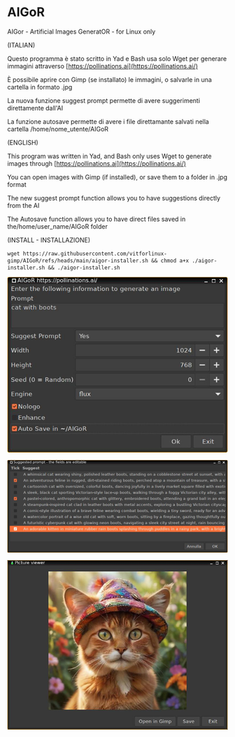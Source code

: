 # AIGoR
AIGor - Artificial Images GeneratOR - for Linux only

(ITALIAN)

Questo programma è stato scritto in Yad e Bash usa solo Wget per generare immagini attraverso [https://pollinations.ai](https://pollinations.ai/)

È possibile aprire con Gimp (se installato) le immagini, o salvarle in una cartella in formato .jpg

La nuova funzione suggest prompt permette di avere suggerimenti direttamente dall'AI

La funzione autosave permette di avere i file direttamante salvati nella cartella /home/nome_utente/AIGoR

(ENGLISH)

This program was written in Yad, and Bash only uses Wget to generate images through [https://pollinations.ai](https://pollinations.ai/)

You can open images with Gimp (if installed), or save them to a folder in .jpg format

The new suggest prompt function allows you to have suggestions directly from the AI

The Autosave function allows you to have direct files saved in the/home/user_name/AIGoR folder


(INSTALL - INSTALLAZIONE)

```
wget https://raw.githubusercontent.com/vitforlinux-gimp/AIGoR/refs/heads/main/aigor-installer.sh && chmod a+x ./aigor-installer.sh && ./aigor-installer.sh
```

![aigor input](https://raw.githubusercontent.com/vitforlinux-gimp/AIGoR/refs/heads/main/images/aigor.jpg)


![aigor suggest prompt](https://raw.githubusercontent.com/vitforlinux-gimp/AIGoR/refs/heads/main/images/aigor-suggest-prompt.jpg)


![aigor viewer](https://raw.githubusercontent.com/vitforlinux-gimp/AIGoR/refs/heads/main/images/aigor-viewer.jpg)
